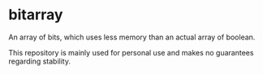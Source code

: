 # bitarray

An array of bits, which uses less memory than an actual array of boolean.

This repository is mainly used for personal use and makes no guarantees regarding stability. 